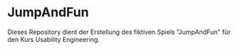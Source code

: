 # JumpAndFun
Dieses Repository dient der Erstellung des fiktiven Spiels "JumpAndFun" für den Kurs Usability Engineering.
